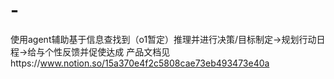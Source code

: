 # -
使用agent辅助基于信息查找到（o1暂定）推理并进行决策/目标制定->规划行动日程->给与个性反馈并促使达成
产品文档见https://www.notion.so/15a370e4f2c5808cae73eb493473e40a
